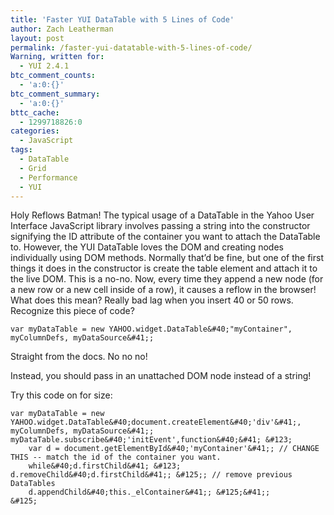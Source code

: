 ```yaml
---
title: 'Faster YUI DataTable with 5 Lines of Code'
author: Zach Leatherman
layout: post
permalink: /faster-yui-datatable-with-5-lines-of-code/
Warning, written for:
  - YUI 2.4.1
btc_comment_counts:
  - 'a:0:{}'
btc_comment_summary:
  - 'a:0:{}'
bttc_cache:
  - 1299718826:0
categories:
  - JavaScript
tags:
  - DataTable
  - Grid
  - Performance
  - YUI
---
```


Holy Reflows Batman! The typical usage of a DataTable in the Yahoo User Interface JavaScript library involves passing a string into the constructor signifying the ID attribute of the container you want to attach the DataTable to. However, the YUI DataTable loves the DOM and creating nodes individually using DOM methods. Normally that’d be fine, but one of the first things it does in the constructor is create the table element and attach it to the live DOM. This is a no-no. Now, every time they append a new node (for a new row or a new cell inside of a row), it causes a reflow in the browser! What does this mean? Really bad lag when you insert 40 or 50 rows. Recognize this piece of code?

    var myDataTable = new YAHOO.widget.DataTable&#40;"myContainer", myColumnDefs, myDataSource&#41;;

Straight from the docs. No no no!

Instead, you should pass in an unattached DOM node instead of a string!

Try this code on for size:

    var myDataTable = new YAHOO.widget.DataTable&#40;document.createElement&#40;'div'&#41;, myColumnDefs, myDataSource&#41;; 
    myDataTable.subscribe&#40;'initEvent',function&#40;&#41; &#123;
        var d = document.getElementById&#40;'myContainer'&#41;; // CHANGE THIS -- match the id of the container you want.
        while&#40;d.firstChild&#41; &#123; d.removeChild&#40;d.firstChild&#41;; &#125;; // remove previous DataTables
        d.appendChild&#40;this._elContainer&#41;; &#125;&#41;;
    &#125;